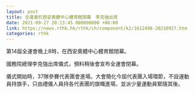 ```yaml
---
layout: post
title: 全運會於西安奧體中心體育館閉幕　李克強出席
date: 2021-09-27 20:13:45.000000000 +08:00
link: https://news.rthk.hk/rthk/ch/component/k2/1612498-20210927.htm
categories: rthk
---
```


第14屆全運會晚上8時，在西安奧體中心體育館閉幕。

國務院總理李克強出席儀式，預料稍後會宣布全運會閉幕。

儀式開始時，37隊參賽代表團會進場。大會簡化今屆代表團入場環節，不設運動員持旗手，只由禮儀人員持各代表團的旗幟進場，並派少量運動員緊隨其後。
